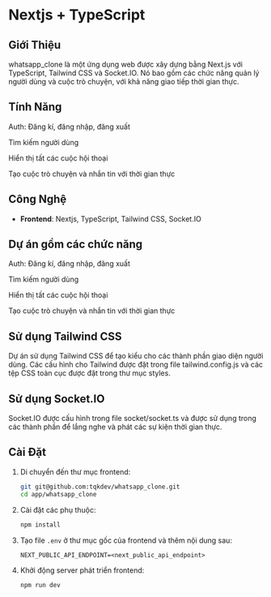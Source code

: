 # Nextjs + TypeScript

## Giới Thiệu

whatsapp_clone là một ứng dụng web được xây dựng bằng Next.js với TypeScript, Tailwind CSS và Socket.IO. Nó bao gồm các chức năng quản lý người dùng và cuộc trò chuyện, với khả năng giao tiếp thời gian thực.

## Tính Năng

<p>Auth: Đăng kí, đăng nhập, đăng xuất</p>
<p>Tìm kiếm người dùng</p>
<p>Hiển thị tất các cuộc hội thoại</p>
<p>Tạo cuộc trò chuyện và nhắn tin với thời gian thực</p>

## Công Nghệ

- **Frontend**: Nextjs, TypeScript, Tailwind CSS, Socket.IO


## Dự án gồm các chức năng
<p>Auth: Đăng kí, đăng nhập, đăng xuất</p>
<p>Tìm kiếm người dùng</p>
<p>Hiển thị tất các cuộc hội thoại</p>
<p>Tạo cuộc trò chuyện và nhắn tin với thời gian thực</p>


## Sử dụng Tailwind CSS
Dự án sử dụng Tailwind CSS để tạo kiểu cho các thành phần giao diện người dùng. Các cấu hình cho Tailwind được đặt trong file tailwind.config.js và các tệp CSS toàn cục được đặt trong thư mục styles.

## Sử dụng Socket.IO
Socket.IO được cấu hình trong file socket/socket.ts và được sử dụng trong các thành phần để lắng nghe và phát các sự kiện thời gian thực.


## Cài Đặt

1. Di chuyển đến thư mục frontend:

    ```sh
    git git@github.com:tqkdev/whatsapp_clone.git
    cd app/whatsapp_clone
    ```

2. Cài đặt các phụ thuộc:

    ```sh
    npm install
    ```

3. Tạo file `.env` ở thư mục gốc của frontend và thêm nội dung sau:

    ```env
   NEXT_PUBLIC_API_ENDPOINT=<next_public_api_endpoint>
    ```

4. Khởi động server phát triển frontend:

    ```sh
    npm run dev
    ```
